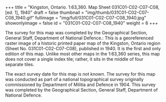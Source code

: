 +++
title = "Kingston, Ontario. 1:63,360. Map Sheet 031C01-C02-C07-C08, [ed. 1], 1940"
draft = false
thumbnail = "img/thumb/031C01-C02-C07-C08_1940.gif"
fullimage = "img/full/031C01-C02-C07-C08_1940.jpg"
showonlyimage = false
id = "031C01-C02-C07-C08_1940"
weight = 6
+++

The survey for this map was completed by the Geographical Section, General Staff, Department of National Defence.: This is a georeferenced raster image of a historic printed paper map of the Kingston, Ontario region (Sheet No. 031C01-C02-C07-C08), published in 1940. It is the first and only edition of this map. Unlike most other maps in the 1:63,360 series, this map does not cover a single index tile; rather, it sits in the middle of four separate tiles.
<!--more-->

The exact survey date for this map is not known. The survey for this map was conducted as part of a national topographical survey originally commissioned by Department of Militia and Defence in 1904. This survey was completed by the Geographical Section, General Staff, Department of National Defence.

<!-- [View in Scholars GeoPortal](http://geo.scholarsportal.info/#r/details/_uri@=) | [Download original](http://geo.scholarsportal.info/proxy.html?http:__maps.scholarsportal.info/files/images/OpenContent/) -->